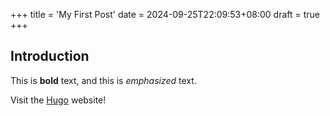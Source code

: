 +++
title = 'My First Post'
date = 2024-09-25T22:09:53+08:00
draft = true
+++

## Introduction

This is **bold** text, and this is *emphasized* text.

Visit the [Hugo](https://gohugo.io) website!
